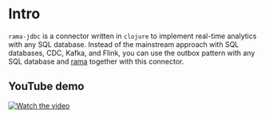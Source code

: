 # Intro

`rama-jdbc` is a connector written in `clojure` to implement real-time analytics with any SQL database. Instead of the mainstream approach with SQL databases, CDC, Kafka, and Flink, you can use the outbox pattern with any SQL database and [rama](https://redplanetlabs.com/) together with this connector.

## YouTube demo
[![Watch the video](https://img.youtube.com/vi/uMkd6YxrmIA/hqdefault.jpg)](https://www.youtube.com/watch?v=uMkd6YxrmIA)
